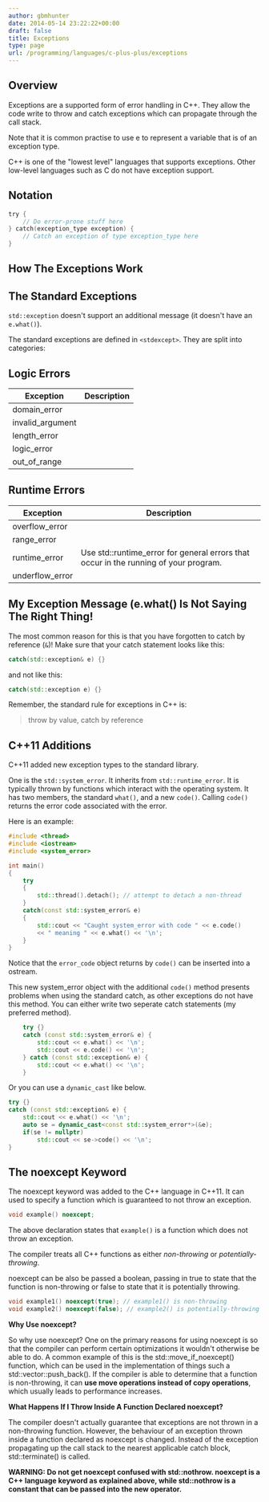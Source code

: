 ```yaml
---
author: gbmhunter
date: 2014-05-14 23:22:22+00:00
draft: false
title: Exceptions
type: page
url: /programming/languages/c-plus-plus/exceptions
---
```


## Overview

Exceptions are a supported form of error handling in C++. They allow the code write to throw and catch exceptions which can propagate through the call stack.

Note that it is common practise to use e to represent a variable that is of an exception type.

C++ is one of the "lowest level" languages that supports exceptions. Other low-level languages such as C do not have exception support.

## Notation

```c    
try {
	// Do error-prone stuff here
} catch(exception_type exception) {
	// Catch an exception of type exception_type here
}
```    

## How The Exceptions Work

## The Standard Exceptions

`std::exception` doesn't support an additional message (it doesn't have an `e.what()`).

The standard exceptions are defined in `<stdexcept>`. They are split into categories:

## Logic Errors

<table>
	<thead>
		<tr>
			<th>Exception</th>
			<th>Description</th>
		</tr>
	</thead>
<tbody>
<tr>
<td >domain_error
</td>

<td >
</td>
</tr>
<tr >

<td >invalid_argument
</td>

<td >
</td>
</tr>
<tr >

<td >length_error
</td>

<td >
</td>
</tr>
<tr >

<td >logic_error
</td>

<td >
</td>
</tr>
<tr >

<td >out_of_range
</td>

<td >
</td>
</tr>
</tbody>
</table>

## Runtime Errors


<table >
	<thead>
		<tr>
			<th>Exception</th>
			<th>Description</th>
		</tr>
	</thead>
<tbody >
<tr >

<td >overflow_error
</td>

<td >
</td>
</tr>
<tr >

<td >range_error
</td>

<td >
</td>
</tr>
<tr >

<td >runtime_error
</td>

<td >Use std::runtime_error for general errors that occur in the running of your program.
</td>
</tr>
<tr >

<td >underflow_error
</td>

<td >
</td>
</tr>
</tbody>
</table>

## My Exception Message (e.what() Is Not Saying The Right Thing!

The most common reason for this is that you have forgotten to catch by reference (`&`)! Make sure that your catch statement looks like this:

```c++    
catch(std::exception& e) {}
```    

and not like this:

```c++    
catch(std::exception e) {}
```    

Remember, the standard rule for exceptions in C++ is:
 
> throw by value, catch by reference

## C++11 Additions

C++11 added new exception types to the standard library.

One is the `std::system_error`. It inherits from `std::runtime_error`. It is typically thrown by functions which interact with the operating system. It has two members, the standard `what()`, and a new `code()`. Calling `code()` returns the error code associated with the error.

Here is an example:

```c++    
#include <thread>
#include <iostream>
#include <system_error>

int main()
{
	try
	{
		std::thread().detach(); // attempt to detach a non-thread
	}
	catch(const std::system_error& e)
	{
		std::cout << "Caught system_error with code " << e.code() 
		<< " meaning " << e.what() << '\n';
	}
}
```
   
Notice that the `error_code` object returns by `code()` can be inserted into a ostream.

This new system_error object with the additional `code()` method presents problems when using the standard catch, as other exceptions do not have this method. You can either write two seperate catch statements (my preferred method).

```c++    
    try {}
    catch (const std::system_error& e) {
        std::cout << e.what() << '\n';
        std::cout << e.code() << '\n';
    } catch (const std::exception& e) {
        std::cout << e.what() << '\n'; 
    }
```

Or you can use a `dynamic_cast` like below.

```c++   
try {}
catch (const std::exception& e) {
	std::cout << e.what() << '\n';
	auto se = dynamic_cast<const std::system_error*>(&e);
	if(se != nullptr)
		std::cout << se->code() << '\n';
}
```

## The noexcept Keyword

The noexcept keyword was added to the C++ language in C++11. It can used to specify a function which is guaranteed to not throw an exception.

```c++    
void example() noexcept;
```

The above declaration states that `example()` is a function which does not throw an exception.

The compiler treats all C++ functions as either _non-throwing_ or _potentially-throwing_.

noexcept can be also be passed a boolean, passing in true to state that the function is non-throwing or false to state that it is potentially throwing.

```c++    
void example1() noexcept(true); // example1() is non-throwing
void example2() noexcept(false); // example2() is potentially-throwing
```

**Why Use noexcept?**

So why use noexcept? One on the primary reasons for using noexcept is so that the compiler can perform certain optimizations it wouldn't otherwise be able to do. A common example of this is the std::move_if_noexcept() function, which can be used in the implementation of things such a std::vector<T>::push_back(). If the compiler is able to determine that a function is non-throwing, it can **use move operations instead of copy operations**, which usually leads to performance increases.

**What Happens If I Throw Inside A Function Declared noexcept?**

The compiler doesn't actually guarantee that exceptions are not thrown in a non-throwing function. However, the behaviour of an exception thrown inside a function declared as noexcept is changed. Instead of the exception propagating up the call stack to the nearest applicable catch block, std::terminate() is called.

**WARNING: Do not get noexcept confused with std::nothrow. noexcept is a C++ language keyword as explained above, while std::nothrow is a constant that can be passed into the new operator.**
